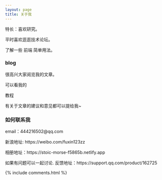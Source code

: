 ```yaml
---
layout: page
title: 关于我 
---
```


特长：喜欢研究。
<p>
平时喜欢逛逛技术论坛。
<p>
了解一些 前端 简单用法。

<p>

<h3> blog </h3>  

<p>

很高兴大家阅览我的文章。

<p>

可以看我的

教程

<p>

有关于文章的建议和意见都可以提给我~ 



<p> 

<p> 


<h3> 如何联系我 </h3>  

<p> 
email：444216502@qq.com      

<p> 
新浪地址: https://weibo.com/fuxin123zz
<p> 
相册地址：https://stoic-morse-f5865b.netlify.app
<p> 
如果有问题可以一起讨论. 
反馈地址：https://support.qq.com/product/162725
<p> 



{% include comments.html %}

